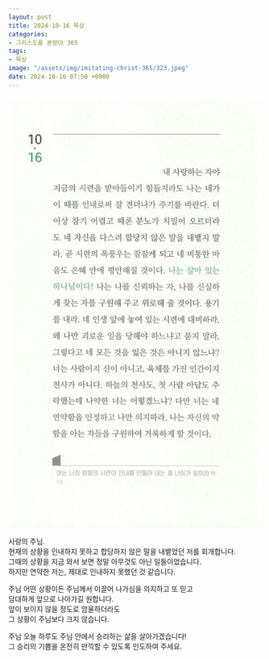 ```yaml
---
layout: post
title: 2024-10-16 묵상
categories:
- 그리스도를 본받아 365
tags:
- 묵상
image: "/assets/img/imitating-christ-365/323.jpeg"
date: 2024-10-16 07:50 +0900
---
```

![image](/assets/img/imitating-christ-365/323.jpeg)

사랑의 주님.  
현재의 상황을 인내하지 못하고 합당하지 않은 말을 내뱉었던 저를 회개합니다.  
그때의 상황을 지금 와서 보면 정말 아무것도 아닌 일들이었습니다.  
하지만 연약한 저는, 제대로 인내하지 못했던 것 같습니다.

주님 어떤 상황이든 주님께서 이끌어 나가심을 의지하고 또 믿고  
담대하게 앞으로 나아가길 원합니다.  
앞이 보이지 않을 정도로 암울하더라도  
그 상황이 주님보다 크지 않습니다.

주님 오늘 하루도 주님 안에서 승리하는 삶을 살아가겠습니다!  
그 승리의 기쁨을 온전히 만끽할 수 있도록 인도하여 주세요.
